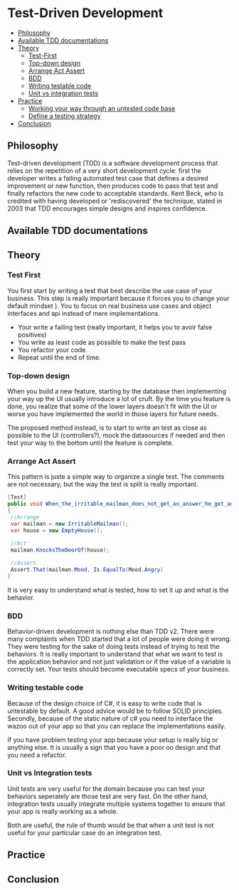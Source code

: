 # Test-Driven Development

* [Philosophy](#philosophy)
* [Available TDD documentations](#available-tdd-documentations)
* [Theory](#theory)
  * [Test-First](#test-first)
  * [Top-down design](#top-down-design)
  * [Arrange Act Assert](#arrange-act-assert)
  * [BDD](#bdd)
  * [Writing testable code](#writing-testable-code)
  * [Unit vs integration tests](#unit-vs-integration-tests)
* [Practice](#practice)
  * [Working your way through an untested code base](#working-your-way-through-an-untested-code-base)
  * [Define a testing strategy](#test-strategy)
* [Conclusion](#conclusion)

## Philosophy
 Test-driven development (TDD) is a software development process that relies on the repetition of a very short development cycle: first the developer writes a failing automated test case that defines a desired improvement or new function, then produces code to pass that test and finally refactors the new code to acceptable standards. Kent Beck, who is credited with having developed or 'rediscovered' the technique, stated in 2003 that TDD encourages simple designs and inspires confidence.
## Available TDD documentations
## Theory
### Test First
 You first start by writing a test that best describe the use case of your business.
 This step is really important because it forces you to change your default mindset ).
 You to focus on real business use cases and object interfaces and api instead of mere implementations.
 
 - Your write a failing test (really important, it helps you to avoir false positives)
 - You write as least code as possible to make the test pass
 - You refactor your code.
 - Repeat until the end of time.
 
### Top-down design
 When you build a new feature, starting by the database then implementing your way up the UI usually introduce a lot of cruft. 
 By the time you feature is done, you realize that some of the lower layers doesn't fit with the UI or worse you have implemented the world in those layers for future needs.
 
 The proposed method instead, is to start to write an test as close as possible to the UI (controllers?), mock the datasources if needed and then test your way to the bottom until the feature is complete.
### Arrange Act Assert
 This pattern is juste a simple way to organize a single test.
 The comments are not necessary, but the way the test is split is really important.
```c#
[Test]
public void When_the_irritable_mailman_does_not_get_an_answer_he_get_angry()
{
 //Arrange
 var mailman = new IrritableMailman();
 var house = new EmptyHouse();

 //Act
 mailman.KnocksTheDoorOf(house);
 
 //Assert
 Assert.That(mailman.Mood, Is.EqualTo(Mood.Angry)
}
```
It is very easy to understand what is tested, how to set it up and what is the behavior.
### BDD
 Behavior-driven development is nothing else than TDD v2. 
 There were many complaints when TDD started that a lot of people were doing it wrong.
 They were testing for the sake of doing tests instead of trying to test the behaviors.
 It is really important to understand that what we want to test is the application behavior and not just validation or if the value of a variable is correctly set.
 Your tests should become executable specs of your business.
### Writing testable code
 Because of the design choice of C#, it is easy to write code that is untestable by default.
 A good advice would be to follow SOLID principles.
 Secondly, because of the static nature of c# you need to interface the wazoo out of your app so that you can replace the implementations easily.
 
 If you have problem testing your app because your setup is really big or anything else.
 It is usually a sign that you have a poor oo design and that you need a refactor.
 
### Unit vs Integration tests

Unit tests are very useful for the domain because you can test your behaviors seperately are those test are very fast.
On the other hand, integration tests usually integrate multiple systems together to ensure that your app is really working as a whole.

Both are useful, the rule of thumb would be that when a unit test is not useful for your particular case do an integration test.


## Practice
## Conclusion